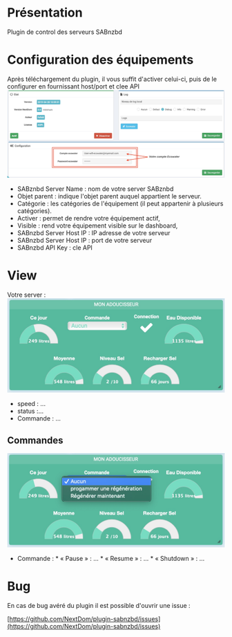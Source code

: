 Présentation
===
Plugin de control des serveurs SABnzbd


Configuration des équipements
===
Après téléchargement du plugin, il vous suffit d'activer celui-ci, puis de le configurer en fournissant host/port et clee API
![sabnzbd1](../images/Config1.png)

* SABznbd Server Name : nom de votre server SABznbd
* Objet parent : indique l'objet parent auquel appartient le serveur.
* Catégorie : les catégories de l'équipement (il peut appartenir à plusieurs catégories).
* Activer : permet de rendre votre équipement actif,
* Visible : rend votre équipement visible sur le dashboard,
* SABnzbd Server Host IP : IP adresse de votre serveur
* SABnzbd Server Host IP : port de votre serveur
* SABnzbd API Key : cle API


View
===
Votre server :
![sabnzbd2](../images/view1.png)

* speed : ...
* status :...
* Commande : ...


## Commandes 
![sabnzbd2](../images/view2.png)

* Commande : 
          * « Pause » : ...
          * « Resume » : ...
          * « Shutdown » : ...


Bug
===
En cas de bug avéré du plugin il est possible d'ouvrir une issue :

[https://github.com/NextDom/plugin-sabnzbd/issues](https://github.com/NextDom/plugin-sabnzbd/issues)
